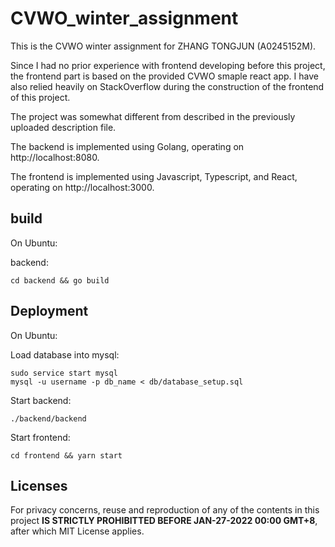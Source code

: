 # CVWO_winter_assignment

This is the CVWO winter assignment for ZHANG TONGJUN (A0245152M).

Since I had no prior experience with frontend developing before this project, the frontend part is based on the provided CVWO smaple react app. I have also relied heavily on StackOverflow during the construction of the frontend of this project.

The project was somewhat different from described in the previously uploaded description file.

The backend is implemented using Golang, operating on http://localhost:8080.

The frontend is implemented using Javascript, Typescript, and React, operating on http://localhost:3000.

## build

On Ubuntu:

backend:
````
cd backend && go build
````

## Deployment

On Ubuntu:

Load database into mysql:
````
sudo service start mysql
mysql -u username -p db_name < db/database_setup.sql
````

Start backend:
````
./backend/backend
````

Start frontend:
````
cd frontend && yarn start
````


## Licenses

For privacy concerns, reuse and reproduction of any of the contents in this project __IS STRICTLY PROHIBITTED BEFORE JAN-27-2022 00:00 GMT+8__, after which MIT License applies.
